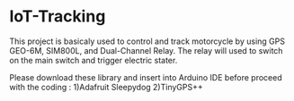 # IoT-Tracking
This project is basicaly used to control and track motorcycle by using GPS GEO-6M, SIM800L, and Dual-Channel Relay.
The relay will used to switch on the main switch and trigger electric stater.

Please download these library and insert into Arduino IDE before proceed with the coding :
1)Adafruit Sleepydog
2)TinyGPS++
